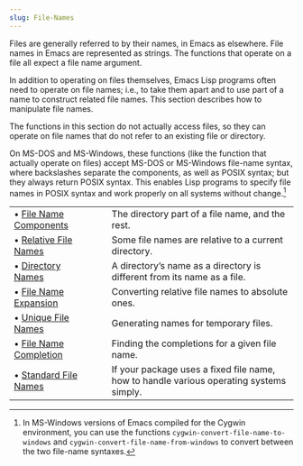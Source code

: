```yaml
---
slug: File-Names
---
```


Files are generally referred to by their names, in Emacs as elsewhere. File names in Emacs are represented as strings. The functions that operate on a file all expect a file name argument.

In addition to operating on files themselves, Emacs Lisp programs often need to operate on file names; i.e., to take them apart and to use part of a name to construct related file names. This section describes how to manipulate file names.

The functions in this section do not actually access files, so they can operate on file names that do not refer to an existing file or directory.

On MS-DOS and MS-Windows, these functions (like the function that actually operate on files) accept MS-DOS or MS-Windows file-name syntax, where backslashes separate the components, as well as POSIX syntax; but they always return POSIX syntax. This enables Lisp programs to specify file names in POSIX syntax and work properly on all systems without change.[^1]

|                                                |    |                                                                                         |
| :--------------------------------------------- | -- | :-------------------------------------------------------------------------------------- |
| • [File Name Components](File-Name-Components) |    | The directory part of a file name, and the rest.                                        |
| • [Relative File Names](Relative-File-Names)   |    | Some file names are relative to a current directory.                                    |
| • [Directory Names](Directory-Names)           |    | A directory’s name as a directory is different from its name as a file.                 |
| • [File Name Expansion](File-Name-Expansion)   |    | Converting relative file names to absolute ones.                                        |
| • [Unique File Names](Unique-File-Names)       |    | Generating names for temporary files.                                                   |
| • [File Name Completion](File-Name-Completion) |    | Finding the completions for a given file name.                                          |
| • [Standard File Names](Standard-File-Names)   |    | If your package uses a fixed file name, how to handle various operating systems simply. |

[^1]: In MS-Windows versions of Emacs compiled for the Cygwin environment, you can use the functions `cygwin-convert-file-name-to-windows` and `cygwin-convert-file-name-from-windows` to convert between the two file-name syntaxes.
